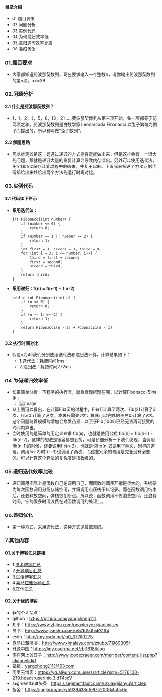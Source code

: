 #### 目录介绍
- 01.题目要求
- 02.问题分析
- 03.实例代码
- 04.为何递归效率低
- 05.递归迭代效率比较
- 06.递归优化









### 01.题目要求
- 大家都知道斐波那契数列，现在要求输入一个整数n，请你输出斐波那契数列的第n项。n<=39



### 02.问题分析
#### 2.1 什么是斐波那契数列？
- 1，1，2，3，5，8，13，21......斐波那契数列从第三项开始，每一项都等于前两项之和。斐波那契数列是由数学家 Leonardoda Fibonacci 以兔子繁殖为例子而提出的，所以也叫做“兔子数列”。



#### 2.2 解题思路
- 可以肯定的是这一题通过递归的方式是肯定能做出来，但是这样会有一个很大的问题，那就是递归大量的重复计算会导致内存溢出。另外可以使用迭代法，用fn1和fn2保存计算过程中的结果，并复用起来。下面我会把两个方法示例代码都给出来并给出两个方法的运行时间对比。




### 03.实例代码
#### 3.1 代码如下所示
- **采用迭代法：**
    ```
    int Fibonacci(int number) {
    	if (number <= 0) {
    		return 0;
    	}
    	if (number == 1 || number == 2) {
    		return 1;
    	}
    	int first = 1, second = 1, third = 0;
    	for (int i = 3; i <= number; i++) {
    		third = first + second;
    		first = second;
    		second = third;
    	}
    	return third;
    }
    ```
- **采用递归：f(n) = f(n-1) + f(n-2)**
    ```
    public int Fibonacci(int n) {
        if (n <= 0) {
        	return 0;
        }
        if (n == 1||n==2) {
        	return 1;
        }
        return Fibonacci(n - 2) + Fibonacci(n - 1);
    }
    ```



#### 3.2 执行时间对比
- 假设n为40我们分别使用迭代法和递归法计算，计算结果如下：
    - 1.迭代法：耗费时间1ms
    - 2.递归法：耗费时间272ms



### 04.为何递归效率低
- 如果简单分析一下程序的执行流，就会发现问题在哪，以计算Fibonacci(5)为例：
    - ![image](https://upload-images.jianshu.io/upload_images/4432347-af202f7be93d23d5.png?imageMogr2/auto-orient/strip%7CimageView2/2/w/1240)
-  从上图可以看出，在计算Fib(5)的过程中，Fib(1)计算了两次、Fib(2)计算了3次，Fib(3)计算了两次，本来只需要5次计算就可以完成的任务却计算了9次。这个问题随着规模的增加会愈发凸显，以至于Fib(1000)已经无法再可接受的时间内算出。
-  当时使用的是简单的用定义来求 fib(n)，也就是使用公式 fib(n) = fib(n-1) + fib(n-2)。这样的想法是很容易想到的，可是仔细分析一下我们发现，当调用fib(n-1)的时候，还要调用fib(n-2)，也就是说fib(n-2)调用了两次，同样的道理，调用f(n-2)时f(n-3)也调用了两次，而这些冗余的调用是完全没有必要的。可以计算这个算法的复杂度是指数级的。



### 05.递归迭代效率比较
- 递归调用实际上是函数自己在调用自己，而函数的调用开销是很大的，系统要为每次函数调用分配存储空间，并将调用点压栈予以记录。而在函数调用结束后，还要释放空间，弹栈恢复断点。所以说，函数调用不仅浪费空间，还浪费时间。它的很多时间浪费在对函数调用的处理上。



### 06.递归优化
- 第一种方式，采用迭代法，这种方式是最直观的。



### 7.其他内容
#### 01.关于博客汇总链接
- 1.[技术博客汇总](https://www.jianshu.com/p/614cb839182c)
- 2.[开源项目汇总](https://blog.csdn.net/m0_37700275/article/details/80863574)
- 3.[生活博客汇总](https://blog.csdn.net/m0_37700275/article/details/79832978)
- 4.[喜马拉雅音频汇总](https://www.jianshu.com/p/f665de16d1eb)
- 5.[其他汇总](https://www.jianshu.com/p/53017c3fc75d)



#### 02.关于我的博客
- 我的个人站点：
- github：https://github.com/yangchong211
- 知乎：https://www.zhihu.com/people/yczbj/activities
- 简书：http://www.jianshu.com/u/b7b2c6ed9284
- csdn：http://my.csdn.net/m0_37700275
- 喜马拉雅听书：http://www.ximalaya.com/zhubo/71989305/
- 开源中国：https://my.oschina.net/zbj1618/blog
- 泡在网上的日子：http://www.jcodecraeer.com/member/content_list.php?channelid=1
- 邮箱：yangchong211@163.com
- 阿里云博客：https://yq.aliyun.com/users/article?spm=5176.100- 239.headeruserinfo.3.dT4bcV
- segmentfault头条：https://segmentfault.com/u/xiangjianyu/articles
- 掘金：https://juejin.im/user/5939433efe88c2006afa0c6e




